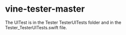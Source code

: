 # vine-tester-master

The UITest is in the Tester TesterUITests folder and in the Tester_TesterUITests.swift file.
